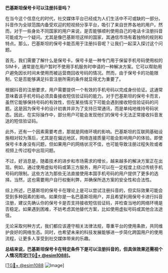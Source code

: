 **巴基斯坦保号卡可以注册抖音吗？**

在当今这个信息化的时代，社交媒体平台已经成为人们生活中不可或缺的一部分。抖音作为全球范围内备受欢迎的短视频分享平台，吸引了来自世界各地的用户。然而，对于一些身处不同国家的用户来说，是否能够顺利使用自己的电话卡注册抖音可能成为一个疑问。尤其是像巴基斯坦这样的国家，其通信市场有着独特的规则和特点。那么，巴基斯坦的保号卡能否用于注册抖音呢？让我们一起深入探讨这个问题。

首先，我们需要了解什么是保号卡。保号卡是一种专门用于保留手机号码使用权的SIM卡，通常是在用户暂时不使用手机服务时申请的一种解决方案。它可以帮助用户避免因长时间未使用而被运营商回收号码的情况。然而，由于保号卡的功能限制，它是否能够满足抖音注册所需的条件就显得尤为重要了。

根据抖音的注册要求，用户需要提供一个有效的手机号码以完成身份验证。这通常意味着该手机号码必须具备接收短信验证码的能力。对于巴基斯坦的保号卡而言，虽然它能够保持号码的有效性，但在某些情况下可能会遇到接收短信验证码的问题。这是因为保号卡的设计初衷并非为了支持日常通讯，而是单纯地维持号码状态。因此，在实际操作中，部分用户可能会发现他们的保号卡无法正常接收抖音发送的短信验证码。

此外，还有一个因素需要考虑，那就是网络环境的影响。巴基斯坦的互联网基础设施相对较为落后，尤其是在偏远地区，网络连接质量可能会影响用户的体验。即使保号卡本身没有问题，但如果用户的网络状况不佳，也可能导致注册过程失败或者视频上传过程中出现问题。

不过，好消息是，随着技术的进步和市场需求的增长，越来越多的解决方案正在出现。例如，通过使用虚拟号码或第三方服务，用户可以在一定程度上绕过传统手机号码的限制。这些方法为那些无法直接使用本国手机号码的用户提供了更多的选择。当然，这也需要用户自行权衡利弊，并确保所选方案的安全性和合法性。

综上所述，巴基斯坦的保号卡在理论上是可以尝试注册抖音的，但实际效果可能会受到多种因素的影响。如果你是一名巴基斯坦用户，并且希望利用保号卡进行抖音注册，建议先确认你的保号卡是否支持接收短信验证码，并检查当地的网络环境是否稳定。如果遇到困难，不妨考虑其他替代方案，比如使用虚拟号码或其他合法途径。

无论采取何种方式，我们都应该遵守相关法律法规，尊重平台的使用条款，共同维护良好的网络生态。同时，也希望未来的科技发展能够进一步简化跨国用户的使用流程，让更多人享受到社交媒体带来的乐趣。

**总结来说，巴基斯坦保号卡在特定条件下是可以注册抖音的，但具体效果还需视个人情况而定[[TG💪+ @esim1088](https://t.me/s/esim1088)]。**

[[TG💪+ @esim1088](https://t.me/s/esim1088) ![Image](https://i.postimg.cc/4NQfJmqS/Snipaste-2025-05-13-00-14-12.png)]